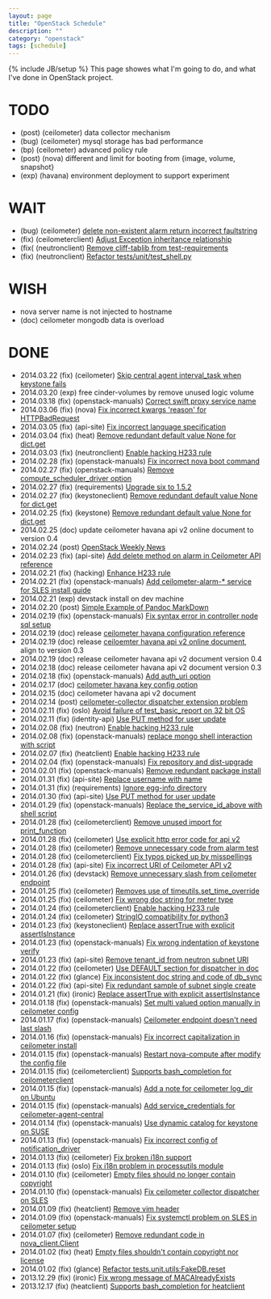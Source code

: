 ```yaml
---
layout: page
title: "OpenStack Schedule"
description: ""
category: "openstack"
tags: [schedule]
---
```

{% include JB/setup %}
This page showes what I'm going to do, and what I've done in OpenStack project.

# TODO
* (post) (ceilometer) data collector mechanism
* (bug) (ceilometer) mysql storage has bad performance
* (bp) (ceilometer) advanced policy rule
* (post) (nova) different and limit for booting from {image, volume, snapshot}
* (exp) (havana) environment deployment to support experiment

# WAIT
* (bug) (ceilometer) [delete non-existent alarm return incorrect faultstring](https://bugs.launchpad.net/ceilometer/+bug/1280036)
* (fix) (ceilometerclient) [Adjust Exception inheritance relationship](https://review.openstack.org/#/c/75428/)
* (fix( (neutronclient) [Remove cliff-tablib from test-requirements](https://review.openstack.org/#/c/49886/)
* (fix) (neutronclient) [Refactor tests/unit/test_shell.py](https://review.openstack.org/#/c/41615/)

# WISH
* nova server name is not injected to hostname
* (doc) ceilometer mongodb data is overload

# DONE
* 2014.03.22 (fix) (ceilometer) [Skip central agent interval_task when keystone fails](https://review.openstack.org/#/c/78079/)
* 2014.03.20 (exp) free cinder-volumes by remove unused logic volume
* 2014.03.18 (fix) (openstack-manuals) [Correct swift proxy service name](https://review.openstack.org/#/c/81156/)
* 2014.03.06 (fix) (nova) [Fix incorrect kwargs 'reason' for HTTPBadRequest](https://review.openstack.org/#/c/64264/)
* 2014.03.05 (fix) (api-site) [Fix incorrect language specification](https://review.openstack.org/#/c/76920/)
* 2014.03.04 (fix) (heat) [Remove redundant default value None for dict.get](https://review.openstack.org/#/c/75612/)
* 2014.03.03 (fix) (neutronclient) [Enable hacking H233 rule](https://review.openstack.org/#/c/68545/)
* 2014.02.28 (fix) (openstack-manuals) [Fix incorrect nova boot command](https://review.openstack.org/#/c/76823/)
* 2014.02.27 (fix) (openstack-manuals) [Remove compute_scheduler_driver option](https://review.openstack.org/#/c/76741/)
* 2014.02.27 (fix) (requirements) [Upgrade six to 1.5.2](https://review.openstack.org/#/c/68424/)
* 2014.02.27 (fix) (keystoneclient) [Remove redundant default value None for dict.get](https://review.openstack.org/#/c/75614/)
* 2014.02.25 (fix) (keystone) [Remove redundant default value None for dict.get](https://review.openstack.org/#/c/75613/)
* 2014.02.25 (doc) update ceilometer havana api v2 online document to version 0.4
* 2014.02.24 (post) [OpenStack Weekly News](http://zqfan.github.io/openstack-weekly.html)
* 2014.02.23 (fix) (api-site) [Add delete method on alarm in Ceilometer API reference](https://review.openstack.org/#/c/75012/)
* 2014.02.21 (fix) (hacking) [Enhance H233 rule](https://review.openstack.org/#/c/68573/)
* 2014.02.21 (fix) (openstack-manuals) [Add ceilometer-alarm-* service for SLES install guide](https://review.openstack.org/#/c/75004/)
* 2014.02.21 (exp) devstack install on dev machine
* 2014.02.20 (post) [Simple Example of Pandoc MarkDown](http://zqfan.github.io/linux/2014/02/20/simple-example-of-pandoc-markdown/)
* 2014.02.19 (fix) (openstack-manuals) [Fix syntax error in controller node sql setup](https://review.openstack.org/#/c/74666/)
* 2014.02.19 (doc) release [ceilometer havana configuration reference](http://zqfan.github.io/assets/doc/ceilometer-configuration-reference.html)
* 2014.02.19 (doc) release [ceiloemter havana api v2 online document](http://zqfan.github.io/assets/doc/ceilometer-havana-api-v2.html), align to version 0.3
* 2014.02.19 (doc) release ceilometer havana api v2 document version 0.4
* 2014.02.18 (doc) release ceilometer havana api v2 document version 0.3
* 2014.02.18 (fix) (openstack-manuals) [Add auth_uri option](https://review.openstack.org/#/c/73307/)
* 2014.02.17 (doc) [ceilometer havana key config option](https://github.com/zqfan/openstack/blob/master/ceilometer/ceilometer-configuration-reference.md)
* 2014.02.15 (doc) ceilometer havana api v2 document
* 2014.02.14 (post) [ceilometer-collector dispatcher extension problem](http://zqfan.github.io/openstack/2014/02/14/no-fresh-data-has-been-collected-by-ceilometer/)
* 2014.02.11 (fix) (oslo) [Avoid failure of test_basic_report on 32 bit OS](https://review.openstack.org/#/c/64385/)
* 2014.02.11 (fix) (identity-api) [Use PUT method for user update](https://review.openstack.org/#/c/69789/)
* 2014.02.08 (fix) (neutron) [Enable hacking H233 rule](https://review.openstack.org/#/c/68536/)
* 2014.02.08 (fix) (openstack-manuals) [replace mongo shell interaction with script](https://review.openstack.org/#/c/71734/)
* 2014.02.07 (fix) (heatclient) [Enable hacking H233 rule](https://review.openstack.org/#/c/68534/)
* 2014.02.04 (fix) (openstack-manuals) [Fix repository and dist-upgrade](https://review.openstack.org/#/c/70553/)
* 2014.02.01 (fix) (openstack-manuals) [Remove redundant package install](https://review.openstack.org/#/c/70509/)
* 2014.01.31 (fix) (api-site) [Replace username with name](https://review.openstack.org/#/c/70078/)
* 2014.01.31 (fix) (requirements) [Ignore egg-info directory](https://review.openstack.org/#/c/68425/)
* 2014.01.30 (fix) (api-site) [Use PUT method for user update](https://review.openstack.org/#/c/69788/)
* 2014.01.29 (fix) (openstack-manuals) [Replace the_service_id_above with shell script](https://review.openstack.org/#/c/68444/)
* 2014.01.28 (fix) (ceilometerclient) [Remove unused import for print_function](https://review.openstack.org/#/c/69518/)
* 2014.01.28 (fix) (ceilometer) [Use explicit http error code for api v2](https://review.openstack.org/#/c/68775/)
* 2014.01.28 (fix) (ceilometer) [Remove unnecessary code from alarm test](https://review.openstack.org/#/c/69557/)
* 2014.01.28 (fix) (ceilometerclient) [Fix typos picked up by misspellings](https://review.openstack.org/#/c/68584/)
* 2014.01.28 (fix) (api-site) [Fix incorrect URI of Ceilometer API v2](https://review.openstack.org/#/c/69347/)
* 2014.01.26 (fix) (devstack) [Remove unnecessary slash from ceilometer endpoint](https://review.openstack.org/#/c/68400/)
* 2014.01.25 (fix) (ceilometer) [Removes use of timeutils.set_time_override](https://review.openstack.org/#/c/67826/)
* 2014.01.25 (fix) (ceilometer) [Fix wrong doc string for meter type](https://review.openstack.org/#/c/68582/)
* 2014.01.24 (fix) (ceilometerclient) [Enable hacking H233 rule](https://review.openstack.org/#/c/68531/)
* 2014.01.24 (fix) (ceilometer) [StringIO compatibility for python3](https://review.openstack.org/#/c/67866/)
* 2014.01.23 (fix) (keystoneclient) [Replace assertTrue with explicit assertIsInstance](https://review.openstack.org/#/c/67409/)
* 2014.01.23 (fix) (openstack-manuals) [Fix wrong indentation of keystone verify](https://review.openstack.org/#/c/68447/)
* 2014.01.23 (fix) (api-site) [Remove tenant_id from neutron subnet URI](https://review.openstack.org/#/c/68010/)
* 2014.01.22 (fix) (ceilometer) [Use DEFAULT section for dispatcher in doc](https://review.openstack.org/#/c/66908/)
* 2014.01.22 (fix) (glance) [Fix inconsistent doc string and code of db_sync](https://review.openstack.org/#/c/67003/)
* 2014.01.22 (fix) (api-site) [Fix redundant sample of subnet single create](https://review.openstack.org/#/c/67999/)
* 2014.01.21 (fix) (ironic) [Replace assertTrue with explicit assertIsInstance](https://review.openstack.org/#/c/67420/)
* 2014.01.18 (fix) (openstack-manuals) [Set multi valued option manually in ceilometer config](https://review.openstack.org/#/c/67042/)
* 2014.01.17 (fix) (openstack-manuals) [Ceilometer endpoint doesn't need last slash](https://review.openstack.org/#/c/66893/)
* 2014.01.16 (fix) (openstack-manuals) [Fix incorrect capitalization in ceilometer install](https://review.openstack.org/#/c/66760/)
* 2014.01.15 (fix) (openstack-manuals) [Restart nova-compute after modify the config file](https://review.openstack.org/#/c/66756/)
* 2014.01.15 (fix) (ceilometerclient) [Supports bash_completion for ceilometerclient](https://review.openstack.org/#/c/63718/)
* 2014.01.15 (fix) (openstack-manuals) [Add a note for ceilometer log_dir on Ubuntu](https://review.openstack.org/#/c/66654/)
* 2014.01.15 (fix) (openstack-manuals) [Add service_credentials for ceilometer-agent-central](https://review.openstack.org/#/c/66517/)
* 2014.01.14 (fix) (openstack-manuals) [Use dynamic catalog for keystone on SUSE](https://review.openstack.org/#/c/66275/)
* 2014.01.13 (fix) (openstack-manuals) [Fix incorrect config of notification_driver](https://review.openstack.org/#/c/66290/)
* 2014.01.13 (fix) (ceilometer) [Fix broken i18n support](https://review.openstack.org/#/c/63777/)
* 2014.01.13 (fix) (oslo) [Fix i18n problem in processutils module](https://review.openstack.org/#/c/43355/)
* 2014.01.10 (fix) (ceilometer) [Empty files should no longer contain copyright](https://review.openstack.org/#/c/63912/)
* 2014.01.10 (fix) (openstack-manuals) [Fix ceilometer collector dispatcher on SLES](https://review.openstack.org/#/c/65613/)
* 2014.01.09 (fix) (heatclient) [Remove vim header](https://review.openstack.org/#/c/64326/)
* 2014.01.09 (fix) (openstack-manuals) [Fix systemctl problem on SLES in ceilometer setup](https://review.openstack.org/#/c/65610/)
* 2014.01.07 (fix) (ceilometer) [Remove redundant code in nova_client.Client](https://review.openstack.org/#/c/64025/)
* 2014.01.02 (fix) (heat) [Empty files shouldn't contain copyright nor license](https://review.openstack.org/#/c/63915/)
* 2014.01.02 (fix) (glance) [Refactor tests.unit.utils:FakeDB.reset](https://review.openstack.org/#/c/64087/)
* 2013.12.29 (fix) (ironic) [Fix wrong message of MACAlreadyExists](https://review.openstack.org/#/c/64053/)
* 2013.12.17 (fix) (heatclient) [Supports bash_completion for heatclient](https://review.openstack.org/#/c/62144/)
